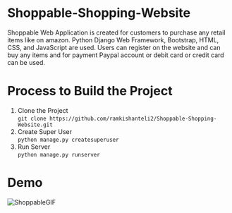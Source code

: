 # Shoppable-Shopping-Website
Shoppable Web Application is created for customers to purchase any retail items like on amazon.  Python Django Web Framework, Bootstrap, HTML, CSS, and JavaScript are used. Users can register on the website and can buy any items and for payment Paypal account or debit card or credit card can be used.
# Process to Build the Project

1.  Clone the Project  
```git clone https://github.com/ramkishanteli2/Shoppable-Shopping-Website.git```
2.  Create Super User  
```python manage.py createsuperuser```
3. Run Server  
```python manage.py runserver```

# Demo
![ShoppableGIF](https://github.com/surajkd786/Generalized-Grocery-Store/blob/main/ezgif.com-gif-maker(2).gif)
